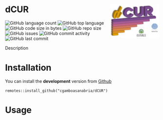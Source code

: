 # dCUR <a href='https://www.cesargamboasanabria.com'><img src='./inst/logo.png' align="right" height="110" /></a>

![GitHub language count](https://img.shields.io/github/languages/count/cgamboasanabria/dCUR)
![GitHub top language](https://img.shields.io/github/languages/top/cgamboasanabria/dCUR)
![GitHub code size in bytes](https://img.shields.io/github/languages/code-size/cgamboasanabria/dCUR)
![GitHub repo size](https://img.shields.io/github/repo-size/cgamboasanabria/dCUR)
![GitHub issues](https://img.shields.io/github/issues/cgamboasanabria/dCUR)
![GitHub commit activity](https://img.shields.io/github/commit-activity/m/cgamboasanabria/dCUR)
![GitHub last commit](https://img.shields.io/github/last-commit/cgamboasanabria/dCUR)

Description

# Installation

You can install the **development** version from [Github](https://github.com/cgamboasanabria/dCUR)

````
remotes::install_github("cgamboasanabria/dCUR")
````

# Usage

